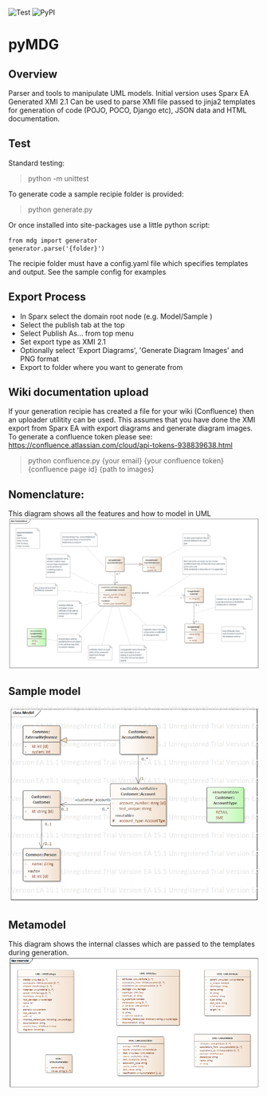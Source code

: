 ![Test](https://github.com/Semprini/pyMDG/workflows/Test/badge.svg) ![PyPI](https://github.com/Semprini/pyMDG/workflows/PyPI/badge.svg)
# pyMDG

## Overview
Parser and tools to manipulate UML models. Initial version uses Sparx EA Generated XMI 2.1
Can be used to parse XMI file passed to jinja2 templates for generation of code (POJO, POCO, Django etc), JSON data and HTML documentation.

## Test
Standard testing:
 > python -m unittest

To generate code a sample recipie folder is provided:
 > python generate.py <recipie folder>

Or once installed into site-packages use a little python script:
 ```
 from mdg import generator
 generator.parse('{folder}')
```

The recipie folder must have a config.yaml file which specifies templates and output. See the sample config for examples

## Export Process
- In Sparx select the domain root node  (e.g. Model/Sample )
- Select the publish tab at the top
- Select Publish As... from top menu
- Set export type as XMI 2.1
- Optionally select 'Export Diagrams', 'Generate Diagram Images' and PNG format
- Export to folder where you want to generate from

## Wiki documentation upload
If your generation recipie has created a file for your wiki (Confluence) then an uploader utilitity can be used. This assumes that you have done the XMI export from Sparx EA with export diagrams and generate diagram images. 
To generate a confluence token please see: https://confluence.atlassian.com/cloud/api-tokens-938839638.html
> python confluence.py {your email} {your confluence token} {confluence page id} {path to images}

## Nomenclature:
This diagram shows all the features and how to model in UML
![Nomenclature](/sample_recipie/Images/EAID_9100ADB5_EFF8_4ded_BA61_E8564C8134AC.png)

## Sample model
![Sample model](/sample_recipie/Images/EAID_96AC850E_2FD0_4e6c_B00E_C030EDA89F42.png)

## Metamodel
This diagram shows the internal classes which are passed to the templates during generation.
![Metamodel](/sample_recipie/Images/EAID_B080F856_9EFB_46f2_8D69_1C79956D714A.png)
